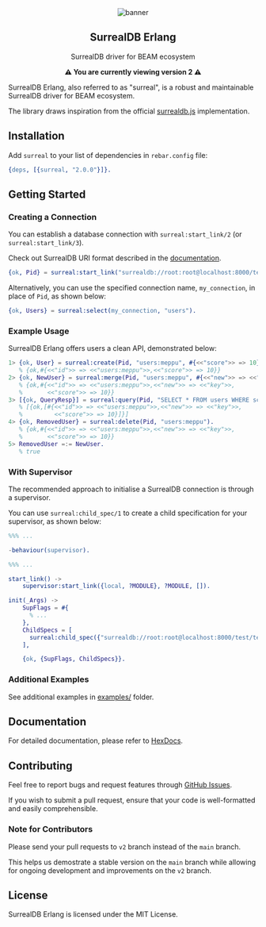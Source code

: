 <div align="center">

<img src="https://raw.githubusercontent.com/meppu/surreal/main/.github/assets/banner.webp" alt="banner" />

<h2>SurrealDB Erlang</h2>
<p>SurrealDB driver for BEAM ecosystem</p>

<strong>⚠️ You are currently viewing version 2 ⚠️</strong>

</div>

SurrealDB Erlang, also referred to as "surreal", is a robust and maintainable SurrealDB driver for BEAM ecosystem.

The library draws inspiration from the official [surrealdb.js](https://github.com/surrealdb/surrealdb.js) implementation.

## Installation

Add `surreal` to your list of dependencies in `rebar.config` file:

```erlang
{deps, [{surreal, "2.0.0"}]}.
```

## Getting Started

### Creating a Connection

You can establish a database connection with `surreal:start_link/2` (or `surreal:start_link/3`).

Check out SurrealDB URI format described in the [documentation](https://hexdocs.pm/surreal/surreal_config.html#module-surrealdb-uri-format).

```erlang
{ok, Pid} = surreal:start_link("surrealdb://root:root@localhost:8000/test/test", my_connection).
```

Alternatively, you can use the specified connection name, `my_connection`, in place of `Pid`, as shown below:

```erlang
{ok, Users} = surreal:select(my_connection, "users").
```

### Example Usage

SurrealDB Erlang offers users a clean API, demonstrated below:

```erlang
1> {ok, User} = surreal:create(Pid, "users:meppu", #{<<"score">> => 10}).
   % {ok,#{<<"id">> => <<"users:meppu">>,<<"score">> => 10}}
2> {ok, NewUser} = surreal:merge(Pid, "users:meppu", #{<<"new">> => <<"key">>}).
   % {ok,#{<<"id">> => <<"users:meppu">>,<<"new">> => <<"key">>,
   %       <<"score">> => 10}}
3> [{ok, QueryResp}] = surreal:query(Pid, "SELECT * FROM users WHERE score = $score", #{<<"score">> => 10}).
   % [{ok,[#{<<"id">> => <<"users:meppu">>,<<"new">> => <<"key">>,
   %         <<"score">> => 10}]}]
4> {ok, RemovedUser} = surreal:delete(Pid, "users:meppu").
   % {ok,#{<<"id">> => <<"users:meppu">>,<<"new">> => <<"key">>,
   %       <<"score">> => 10}}
5> RemovedUser =:= NewUser.
   % true
```

### With Supervisor

The recommended approach to initialise a SurrealDB connection is through a supervisor.

You can use `surreal:child_spec/1` to create a child specification for your supervisor, as shown below:

```erlang
%%% ...

-behaviour(supervisor).

%%% ...

start_link() ->
    supervisor:start_link({local, ?MODULE}, ?MODULE, []).

init(_Args) ->
    SupFlags = #{
      % ...
    },
    ChildSpecs = [
      surreal:child_spec({"surrealdb://root:root@localhost:8000/test/test", db_conn, #{}})
    ],

    {ok, {SupFlags, ChildSpecs}}.
```

### Additional Examples

See additional examples in [examples/](/examples) folder.

## Documentation

For detailed documentation, please refer to [HexDocs](https://hexdocs.pm/surreal).

## Contributing

Feel free to report bugs and request features through [GitHub Issues](/issues).

If you wish to submit a pull request, ensure that your code is well-formatted and easily comprehensible.

### Note for Contributors

Please send your pull requests to `v2` branch instead of the `main` branch.

This helps us demostrate a stable version on the `main` branch while allowing for ongoing development and improvements on the `v2` branch.

## License

SurrealDB Erlang is licensed under the MIT License.
